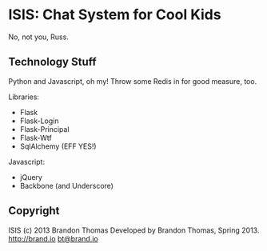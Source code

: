 ISIS: Chat System for Cool Kids
===============================

No, not you, Russ.

Technology Stuff
----------------

Python and Javascript, oh my! 
Throw some Redis in for good measure, too. 

Libraries:
* Flask
* Flask-Login
* Flask-Principal
* Flask-Wtf
* SqlAlchemy (EFF YES!)

Javascript:
* jQuery
* Backbone (and Underscore)

Copyright
---------
  ISIS (c) 2013 Brandon Thomas
  Developed by Brandon Thomas, Spring 2013. 
  http://brand.io
  bt@brand.io

